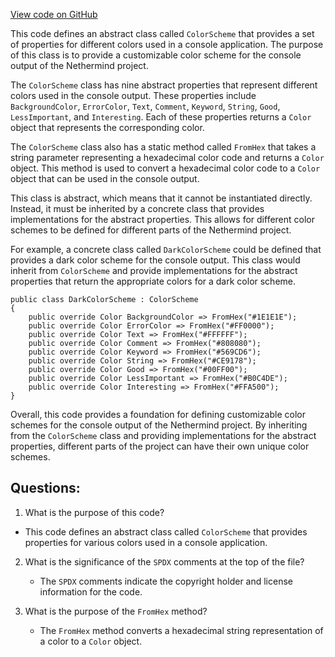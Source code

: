 [View code on GitHub](https://github.com/NethermindEth/nethermind/src/Nethermind/Nethermind.Cli/Console/ColorScheme.cs)

This code defines an abstract class called `ColorScheme` that provides a set of properties for different colors used in a console application. The purpose of this class is to provide a customizable color scheme for the console output of the Nethermind project.

The `ColorScheme` class has nine abstract properties that represent different colors used in the console output. These properties include `BackgroundColor`, `ErrorColor`, `Text`, `Comment`, `Keyword`, `String`, `Good`, `LessImportant`, and `Interesting`. Each of these properties returns a `Color` object that represents the corresponding color.

The `ColorScheme` class also has a static method called `FromHex` that takes a string parameter representing a hexadecimal color code and returns a `Color` object. This method is used to convert a hexadecimal color code to a `Color` object that can be used in the console output.

This class is abstract, which means that it cannot be instantiated directly. Instead, it must be inherited by a concrete class that provides implementations for the abstract properties. This allows for different color schemes to be defined for different parts of the Nethermind project.

For example, a concrete class called `DarkColorScheme` could be defined that provides a dark color scheme for the console output. This class would inherit from `ColorScheme` and provide implementations for the abstract properties that return the appropriate colors for a dark color scheme.

```
public class DarkColorScheme : ColorScheme
{
    public override Color BackgroundColor => FromHex("#1E1E1E");
    public override Color ErrorColor => FromHex("#FF0000");
    public override Color Text => FromHex("#FFFFFF");
    public override Color Comment => FromHex("#808080");
    public override Color Keyword => FromHex("#569CD6");
    public override Color String => FromHex("#CE9178");
    public override Color Good => FromHex("#00FF00");
    public override Color LessImportant => FromHex("#B0C4DE");
    public override Color Interesting => FromHex("#FFA500");
}
```

Overall, this code provides a foundation for defining customizable color schemes for the console output of the Nethermind project. By inheriting from the `ColorScheme` class and providing implementations for the abstract properties, different parts of the project can have their own unique color schemes.
## Questions: 
 1. What is the purpose of this code?
   - This code defines an abstract class called `ColorScheme` that provides properties for various colors used in a console application.

2. What is the significance of the `SPDX` comments at the top of the file?
   - The `SPDX` comments indicate the copyright holder and license information for the code.

3. What is the purpose of the `FromHex` method?
   - The `FromHex` method converts a hexadecimal string representation of a color to a `Color` object.